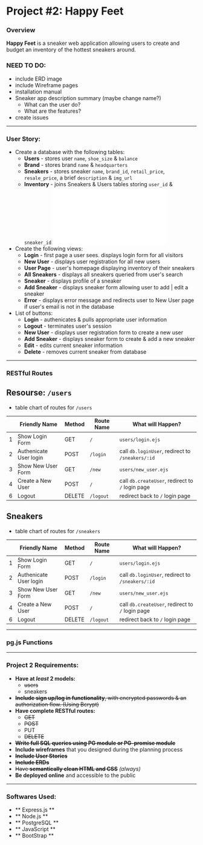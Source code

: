 # Project #2: Happy Feet

### Overview

**Happy Feet** is a sneaker web application allowing users to create and budget an inventory of the hottest sneakers around. 

### NEED TO DO:
* include ERD image
* include Wireframe pages
* installation manual
* Sneaker app description summary (maybe change name?)
    * What can the user do?
    * What are the features?
* create issues

---

### User Story:

* Create a database with the following tables:
    * **Users** - stores user `name`, `shoe_size` & `balance`
    * **Brand** - stores brand `name` & `headquarters`
    * **Sneakers** - stores sneaker `name`, `brand_id`, `retail_price`, `resale_price`, a brief `description` & `img_url`
    * **Inventory** - joins Sneakers & Users tables storing `user_id` & `sneaker_id`
![](./images/ERD.pdf)
* Create the following views:
    * **Login** - first page a user sees. displays login form for all visitors
    * **New User** - displays user registration for all new users 
    * **User Page** - user's homepage displaying inventory of their sneakers
    * **All Sneakers** - displays all sneakers queried from user's search
    * **Sneaker** - displays profile of a sneaker
    * **Add Sneaker** - displays sneaker form allowing user to add | edit a sneaker
    * **Error** - displays error message and redirects user to New User page if user's email is not in the database
* List of buttons:
    * **Login** - authenicates & pulls appropriate user information
    * **Logout** - terminates user's session
    * **New User** - displays user registration form to create a new user 
    * **Add Sneaker** - displays sneaker form to create & add a new sneaker 
    * **Edit** - edits current sneaker information
    * **Delete** - removes current sneaker from database

---

### RESTful Routes

## Resourse: `/users`
* table chart of routes for `/users`

||Friendly Name| Method | Route Name | What will Happen? | 
|---|---|---|---|---|
|1|Show Login Form | GET  | `/` | `users/login.ejs` | 
|2|Authenicate User login | POST | `/login` | call `db.loginUser`, redirect to `/sneakers/:id` |
|3|Show New User Form | GET | `/new` | `users/new_user.ejs` |
|4|Create a New User | POST | `/` | call `db.createUser`, redirect to `/` login page |
|6|Logout | DELETE | `/logout` | redirect back to `/` login page |


## Sneakers
* table chart of routes for `/sneakers`

||Friendly Name| Method | Route Name | What will Happen? | 
|---|---|---|---|---|
|1|Show Login Form | GET  | `/` | `users/login.ejs` | 
|2|Authenicate User login | POST | `/login` | call `db.loginUser`, redirect to `/sneakers/:id` |
|3|Show New User Form | GET | `/new` | `users/new_user.ejs` |
|4|Create a New User | POST | `/` | call `db.createUser`, redirect to `/` login page |
|6|Logout | DELETE | `/logout` | redirect back to `/` login page |

---

### pg.js Functions

--- 

### Project 2 Requirements:
* **Have at _least_ 2 models:** 
    * ~~users~~
    * sneakers
* ~~**Include sign up/log in functionality**, with encrypted passwords & an authorization flow. (Using Bcrypt)~~
* **Have complete RESTful routes:** 
    * ~~GET~~
    * ~~POST~~
    * PUT
    * ~~DELETE~~
* ~~**Write full SQL queries using PG module or PG-promise module**~~
* **Include wireframes** that you designed during the planning process
* ~~**Include User Stories**~~
* ~~**Include ERDs**~~
* ~~Have **semantically clean HTML and CSS**~~ *(always)*
* **Be deployed online** and accessible to the public

---

### Softwares Used:

* ** Express.js **
* ** Node.js **
* ** PostgreSQL **
* ** JavaScript **
* ** BootStrap **
